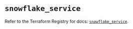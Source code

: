 # `snowflake_service`

Refer to the Terraform Registry for docs: [`snowflake_service`](https://registry.terraform.io/providers/snowflakedb/snowflake/2.4.0/docs/resources/service).
